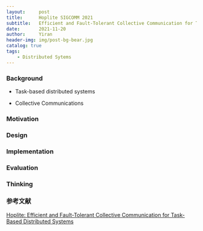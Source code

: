 ```yaml
---
layout:     post
title:      Hoplite SIGCOMM 2021
subtitle:   Efficient and Fault-Tolerant Collective Communication for Task-Based Distributed Systems
date:       2021-11-20
author:     Yiran
header-img: img/post-bg-bear.jpg
catalog: true
tags:
    - Distributed Sytems
---
```


### Background

- Task-based distributed systems

- Collective Communications

### Motivation


### Design



### Implementation



### Evaluation


### Thinking


### 参考文献

[Hoplite: Efficient and Fault-Tolerant Collective Communication for Task-Based Distributed Systems](https://dl.acm.org/doi/10.1145/3452296.3472897)
